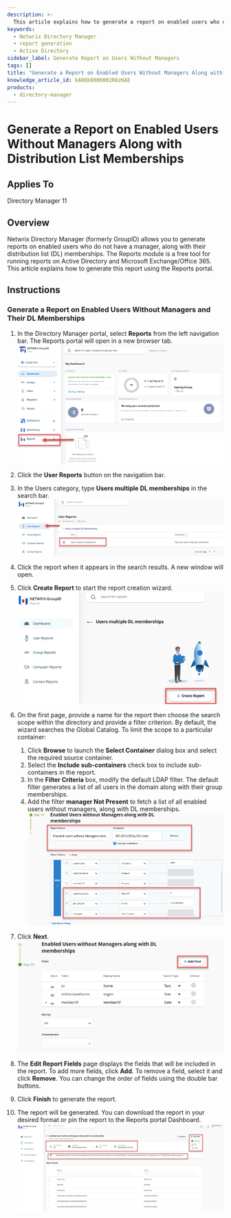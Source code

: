 ```yaml
---
description: >-
  This article explains how to generate a report on enabled users who do not have a manager, along with their distribution list memberships using Netwrix Directory Manager.
keywords:
  - Netwrix Directory Manager
  - report generation
  - Active Directory
sidebar_label: Generate Report on Users Without Managers
tags: []
title: "Generate a Report on Enabled Users Without Managers Along with Distribution List Memberships"
knowledge_article_id: kA0Qk0000002R8zKAE
products:
  - directory-manager
---
```


# Generate a Report on Enabled Users Without Managers Along with Distribution List Memberships

## Applies To

Directory Manager 11

## Overview

Netwrix Directory Manager (formerly GroupID) allows you to generate reports on enabled users who do not have a manager, along with their distribution list (DL) memberships. The Reports module is a free tool for running reports on Active Directory and Microsoft Exchange/Office 365. This article explains how to generate this report using the Reports portal.

## Instructions

### Generate a Report on Enabled Users Without Managers and Their DL Memberships

1. In the Directory Manager portal, select **Reports** from the left navigation bar. The Reports portal will open in a new browser tab.
   ![Reports portal in Directory Manager](./images/servlet_image_7e38294b686d.png)

2. Click the **User Reports** button on the navigation bar.

3. In the Users category, type **Users multiple DL memberships** in the search bar.
   ![Searching for Users multiple DL memberships report](./images/servlet_image_84e4d97f9492.png)

4. Click the report when it appears in the search results. A new window will open.

5. Click **Create Report** to start the report creation wizard.
   ![Create Report wizard in Directory Manager](./images/servlet_image_ed2e03f398de.png)

6. On the first page, provide a name for the report then choose the search scope within the directory and provide a filter criterion. By default, the wizard searches the Global Catalog. To limit the scope to a particular container:
   1. Click **Browse** to launch the **Select Container** dialog box and select the required source container.
   2. Select the **Include sub-containers** check box to include sub-containers in the report.
   3. In the **Filter Criteria** box, modify the default LDAP filter. The default filter generates a list of all users in the domain along with their group memberships.
   4. Add the filter **manager Not Present** to fetch a list of all enabled users without managers, along with DL memberships.
   ![Filter criteria for enabled users without managers](./images/servlet_image_6278e144466d.png)

7. Click **Next**.
   ![Next step in report wizard](./images/servlet_image_e3be8f49fd6c.png)

8. The **Edit Report Fields** page displays the fields that will be included in the report. To add more fields, click **Add**. To remove a field, select it and click **Remove**. You can change the order of fields using the double bar buttons.

9. Click **Finish** to generate the report.

10. The report will be generated. You can download the report in your desired format or pin the report to the Reports portal Dashboard.
    ![Generated report on enabled users without managers and DL memberships](./images/servlet_image_0244ce7a37b7.png)